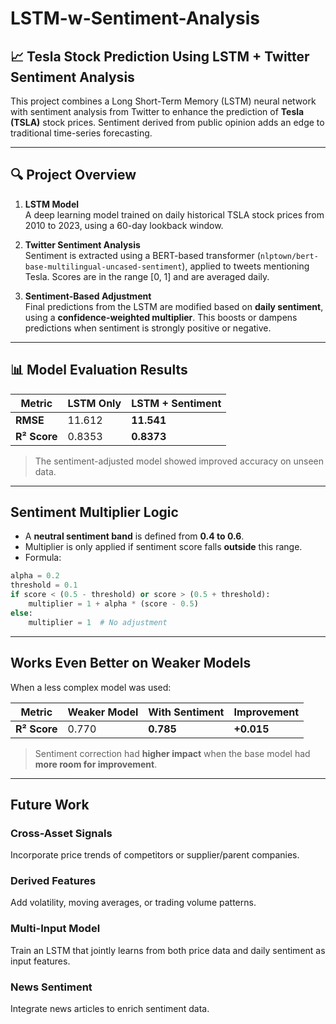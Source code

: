 # LSTM-w-Sentiment-Analysis

## 📈 Tesla Stock Prediction Using LSTM + Twitter Sentiment Analysis

This project combines a Long Short-Term Memory (LSTM) neural network with sentiment analysis from Twitter to enhance the prediction of **Tesla (TSLA)** stock prices. Sentiment derived from public opinion adds an edge to traditional time-series forecasting.

---

## 🔍 Project Overview

1. **LSTM Model**  
   A deep learning model trained on daily historical TSLA stock prices from 2010 to 2023, using a 60-day lookback window.

2. **Twitter Sentiment Analysis**  
   Sentiment is extracted using a BERT-based transformer (`nlptown/bert-base-multilingual-uncased-sentiment`), applied to tweets mentioning Tesla. Scores are in the range [0, 1] and are averaged daily.

3. **Sentiment-Based Adjustment**  
   Final predictions from the LSTM are modified based on **daily sentiment**, using a **confidence-weighted multiplier**. This boosts or dampens predictions when sentiment is strongly positive or negative.

---

## 📊 Model Evaluation Results

| Metric        | LSTM Only | LSTM + Sentiment |
|---------------|-----------|------------------|
| **RMSE**      | 11.612    |   **11.541**     |
| **R² Score**  | 0.8353    |   **0.8373**     |

>  The sentiment-adjusted model showed improved accuracy on unseen data.

---

## Sentiment Multiplier Logic

- A **neutral sentiment band** is defined from **0.4 to 0.6**.
- Multiplier is only applied if sentiment score falls **outside** this range.
- Formula:

```python
alpha = 0.2
threshold = 0.1
if score < (0.5 - threshold) or score > (0.5 + threshold):
    multiplier = 1 + alpha * (score - 0.5)
else:
    multiplier = 1  # No adjustment
```

---

## Works Even Better on Weaker Models

When a less complex model was used:

| Metric       | Weaker Model | With Sentiment | Improvement |
|--------------|--------------|----------------|-------------|
| **R² Score** |    0.770     |   **0.785**    |  **+0.015** |

> Sentiment correction had **higher impact** when the base model had **more room for improvement**.

---

## Future Work
### Cross-Asset Signals
Incorporate price trends of competitors or supplier/parent companies.

### Derived Features
Add volatility, moving averages, or trading volume patterns.

### Multi-Input Model
Train an LSTM that jointly learns from both price data and daily sentiment as input features.

### News Sentiment
Integrate news articles to enrich sentiment data.


